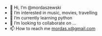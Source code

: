 - 👋 Hi, I’m @mordaszewski
- 👀 I’m interested in music, movies, travelling
- 🌱 I’m currently learning python
- 💞️ I’m looking to collaborate on ...
- 📫 How to reach me mordas.x@gmail.com

<!---
mordaszewski/mordaszewski is a ✨ special ✨ repository because its `README.md` (this file) appears on your GitHub profile.
You can click the Preview link to take a look at your changes.
--->

